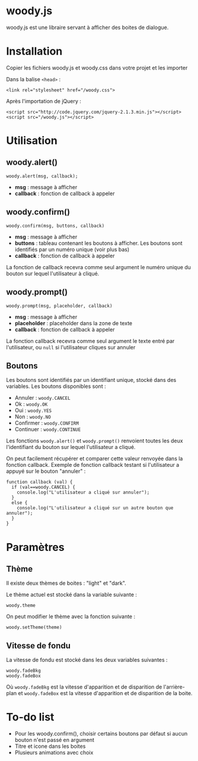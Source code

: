 # woody.js

woody.js est une libraire servant à afficher des boites de dialogue.

# Installation

Copier les fichiers woody.js et woody.css dans votre projet et les importer

Dans la balise `<head>` :

    <link rel="stylesheet" href="/woody.css">
    
Après l'importation de jQuery :

    <script src="http://code.jquery.com/jquery-2.1.3.min.js"></script>
    <script src="/woody.js"></script>

# Utilisation

## woody.alert()

    woody.alert(msg, callback);
  
* **msg** : message à afficher
* **callback** : fonction de callback à appeler

## woody.confirm()

    woody.confirm(msg, buttons, callback)
    
* **msg** : message à afficher
* **buttons** : tableau contenant les boutons à afficher. Les boutons sont identifiés par un numéro unique (voir plus bas)
* **callback** : fonction de callback à appeler

La fonction de callback recevra comme seul argument le numéro unique du bouton sur lequel l'utilisateur à cliqué.

## woody.prompt() 

    woody.prompt(msg, placeholder, callback)
  
* **msg** : message à afficher
* **placeholder** : placeholder dans la zone de texte
* **callback** : fonction de callback à appeler

La fonction callback recevra comme seul argument le texte entré par l'utilisateur, ou `null` si l'utilisateur cliques sur annuler

## Boutons

Les boutons sont identifiés par un identifiant unique, stocké dans des variables. Les boutons disponibles sont :

* Annuler : `woody.CANCEL`
* Ok : `woody.OK`
* Oui : `woody.YES`
* Non : `woody.NO`
* Confirmer : `woody.CONFIRM`
* Continuer : `woody.CONTINUE`

Les fonctions `woody.alert()` et `woody.prompt()` renvoient toutes les deux l'identifiant du bouton sur lequel l'utilisateur a cliqué.

On peut facilement récupérer et comparer cette valeur renvoyée dans la fonction callback. Exemple de fonction callback testant si l'utilisateur a appuyé sur le bouton "annuler" :

    function callback (val) {
      if (val==woody.CANCEL) {
        console.log("L'utilisateur a cliqué sur annuler");
      }
      else {
        console.log("L'utilisateur a cliqué sur un autre bouton que annuler");
      }
    }

# Paramètres

## Thème 

Il existe deux thèmes de boites : "light" et "dark".

Le thème actuel est stocké dans la variable suivante :

    woody.theme
    
On peut modifier le thème avec la fonction suivante :

    woody.setTheme(theme)

## Vitesse de fondu

La vitesse de fondu est stocké dans les deux variables suivantes :

    woody.fadeBkg
    woody.fadeBox
    
Où `woody.fadeBkg` est la vitesse d'apparition et de disparition de l'arrière-plan et `woody.fadeBox` est la vitesse d'apparition et de disparition de la boite.

# To-do list

* Pour les woody.confirm(), choisir certains boutons par défaut si aucun bouton n'est passé en argument
* Titre et icone dans les boites
* Plusieurs animations avec choix
